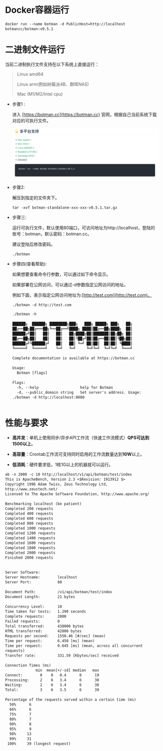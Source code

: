 
# Docker容器运行

```
docker run --name botman -d PublicHost=http://localhost botmancc/botman:v0.5.1
```



# 二进制文件运行

当前二进制执行文件支持在以下系统上直接运行：

> Linux amd64
>
> Linux arm(例如树莓派4B、群晖NAS)
>
> Mac (M1/M2/Intel cpu)



- 步骤1 : 

  进入 [https://botman.cc](https://botman.cc) 官网，根据自己当前系统下载对应的可执行文件。

  <img src="./img/multi-platform.png" alt="image-20240919193212328" style="zoom:50%;" />

- 步骤2: 

  解压到指定的文件夹下。

  ```
  tar -xvf botman-standalone-xxx-xxx-v0.5.1.tar.gz
  ```

- 步骤三: 

  运行可执行文件，默认使用80端口，可访问地址为http://localhost，登陆的账号：botman，默认密码：botman.cc。

  建议登陆后修改密码。

  ```
  ./botman
  ```

- 步骤四(查看帮助): 

  如果想要查看命令行参数，可以通过如下命令显示。

  如果部署在公网访问，可以通过-d参数指定公网访问的地址。
  
  例如下面，表示指定公网访问地址为:[http://test.com](http://test.com)。
  
  ```
  ./botman -d http://test.com
  ```
  
  ```
  ./botman -h
  
  ██████╗  ██████╗ ████████╗███╗   ███╗ █████╗ ███╗   ██╗
  ██╔══██╗██╔═══██╗╚══██╔══╝████╗ ████║██╔══██╗████╗  ██║
  ██████╔╝██║   ██║   ██║   ██╔████╔██║███████║██╔██╗ ██║
  ██╔══██╗██║   ██║   ██║   ██║╚██╔╝██║██╔══██║██║╚██╗██║
  ██████╔╝╚██████╔╝   ██║   ██║ ╚═╝ ██║██║  ██║██║ ╚████║
  ╚═════╝  ╚═════╝    ╚═╝   ╚═╝     ╚═╝╚═╝  ╚═╝╚═╝  ╚═══╝
  
  Complete documentation is available at https://botman.cc
  
  Usage:
    Botman [flags]
  
  Flags:
    -h, --help                   help for Botman
    -d, --public_domain string   Set server's address. Usage: ./botman -d http://localhost:8080
    
  ```





# 性能与要求

- **高并发**：单机上使用同步/异步API工作流（快速工作流模式）**QPS可达到1500以上**。

- **高容量**：Crontab工作流可支持同时启用的工作流数量达到**10W**以上。
- **低消耗**：硬件要求低，1核1G以上的机器就可以运行。

```
ab -n 2000 -c 10 http://localhost/v1/api/botman/test/index
This is ApacheBench, Version 2.3 <$Revision: 1913912 $>
Copyright 1996 Adam Twiss, Zeus Technology Ltd, http://www.zeustech.net/
Licensed to The Apache Software Foundation, http://www.apache.org/

Benchmarking localhost (be patient)
Completed 200 requests
Completed 400 requests
Completed 600 requests
Completed 800 requests
Completed 1000 requests
Completed 1200 requests
Completed 1400 requests
Completed 1600 requests
Completed 1800 requests
Completed 2000 requests
Finished 2000 requests


Server Software:
Server Hostname:        localhost
Server Port:            80

Document Path:          /v1/api/botman/test/index
Document Length:        21 bytes

Concurrency Level:      10
Time taken for tests:   1.290 seconds
Complete requests:      2000
Failed requests:        0
Total transferred:      438000 bytes
HTML transferred:       42000 bytes
Requests per second:    1550.46 [#/sec] (mean)
Time per request:       6.450 [ms] (mean)
Time per request:       0.645 [ms] (mean, across all concurrent requests)
Transfer rate:          331.59 [Kbytes/sec] received

Connection Times (ms)
              min  mean[+/-sd] median   max
Connect:        0    0   0.4      0      19
Processing:     2    6   3.4      6      38
Waiting:        2    6   3.4      6      38
Total:          3    6   3.5      6      39

Percentage of the requests served within a certain time (ms)
  50%      6
  66%      6
  75%      7
  80%      7
  90%      8
  95%      9
  98%     13
  99%     31
 100%     39 (longest request)
```



